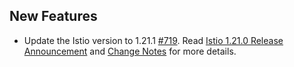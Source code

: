 ## New Features

- Update the Istio version to 1.21.1 [#719](https://github.com/kyma-project/istio/pull/719). Read [Istio 1.21.0 Release Announcement](https://istio.io/latest/news/releases/1.21.x/announcing-1.21.1/) and [Change Notes](https://istio.io/latest/news/releases/1.21.x/announcing-1.21/change-notes/) for more details.

